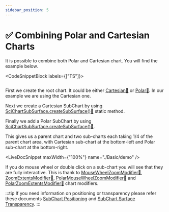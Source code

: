 ```yaml
---
sidebar_position: 5
---
```


# ✅ Combining Polar and Cartesian Charts

It is possible to combine both Polar and Cartesian chart. You will find the example below.

<CodeSnippetBlock labels={["TS"]}>
```ts {24-26,39,62,50-51,92-93} showLineNumbers file=./Basic/demo.ts
```
</CodeSnippetBlock>

First we create the root chart. It could be either [Cartesian:blue_book:](https://www.scichart.com/documentation/js/v4/typedoc/classes/scichartsurface.html) or [Polar:blue_book:](https://www.scichart.com/documentation/js/v4/typedoc/classes/scichartpolarsurface.html). In our example we are using the Cartesian one.

Next we create a Cartesian SubChart by using [SciChartSubSurface.createSubSurface():blue_book:](https://www.scichart.com/documentation/js/v4/typedoc/classes/scichartsubsurface.html#createsubsurface) static method.

Finally we add a Polar SubChart by using [SciChartSubSurface.createSubSurface():blue_book:](https://www.scichart.com/documentation/js/v4/typedoc/classes/scichartsubsurface.html#createsubsurface).

This gives us a parent chart and two sub-charts each taking 1/4 of the parent chart area, with Cartesian sub-chart at the bottom-left and Polar sub-chart at the bottom-right. 

<LiveDocSnippet maxWidth={"100%"} name="./Basic/demo" />

If you do mouse wheel or double click on a sub-chart you will see that they are fully interactive. This is thank to [MouseWheelZoomModifier:blue_book:](https://www.scichart.com/documentation/js/v4/typedoc/classes/mousewheelzoommodifier.html), [ZoomExtentsModifier:blue_book:](https://www.scichart.com/documentation/js/v4/typedoc/classes/zoomextentsmodifier.html), [PolarMouseWheelZoomModifier:blue_book:](https://www.scichart.com/documentation/js/v4/typedoc/classes/polarmousewheelzoommodifier.html) and [PolarZoomExtentsModifier:blue_book:](https://www.scichart.com/documentation/js/v4/typedoc/classes/polarzoomextentsmodifier.html) chart modifiers.

:::tip
If you need information on positioning or transparency please refer these documents [SubChart Positioning](/docs/2d-charts/subcharts-api/sub-charts-positioning) and [SubChart Surface Transparency](/docs/2d-charts/subcharts-api/sub-chart-sub-surface-transparency).
:::
